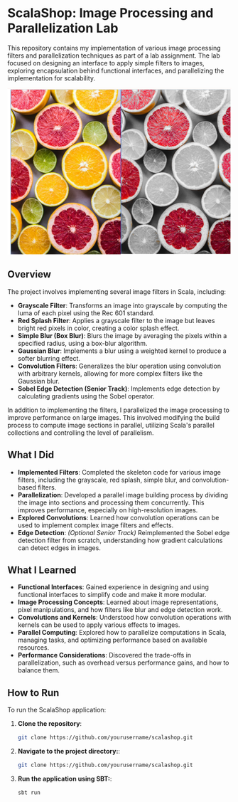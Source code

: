 # ScalaShop: Image Processing and Parallelization Lab

This repository contains my implementation of various image processing filters and parallelization techniques as part of a lab assignment. The lab focused on designing an interface to apply simple filters to images, exploring encapsulation behind functional interfaces, and parallelizing the implementation for scalability.

![Alt text](./scalashop_readme_header.png)


## Overview

The project involves implementing several image filters in Scala, including:

- **Grayscale Filter**: Transforms an image into grayscale by computing the luma of each pixel using the Rec 601 standard.
- **Red Splash Filter**: Applies a grayscale filter to the image but leaves bright red pixels in color, creating a color splash effect.
- **Simple Blur (Box Blur)**: Blurs the image by averaging the pixels within a specified radius, using a box-blur algorithm.
- **Gaussian Blur**: Implements a blur using a weighted kernel to produce a softer blurring effect.
- **Convolution Filters**: Generalizes the blur operation using convolution with arbitrary kernels, allowing for more complex filters like the Gaussian blur.
- **Sobel Edge Detection (Senior Track)**: Implements edge detection by calculating gradients using the Sobel operator.

In addition to implementing the filters, I parallelized the image processing to improve performance on large images. This involved modifying the build process to compute image sections in parallel, utilizing Scala's parallel collections and controlling the level of parallelism.

## What I Did

- **Implemented Filters**: Completed the skeleton code for various image filters, including the grayscale, red splash, simple blur, and convolution-based filters.
- **Parallelization**: Developed a parallel image building process by dividing the image into sections and processing them concurrently. This improves performance, especially on high-resolution images.
- **Explored Convolutions**: Learned how convolution operations can be used to implement complex image filters and effects.
- **Edge Detection**: *(Optional Senior Track)* Reimplemented the Sobel edge detection filter from scratch, understanding how gradient calculations can detect edges in images.

## What I Learned

- **Functional Interfaces**: Gained experience in designing and using functional interfaces to simplify code and make it more modular.
- **Image Processing Concepts**: Learned about image representations, pixel manipulations, and how filters like blur and edge detection work.
- **Convolutions and Kernels**: Understood how convolution operations with kernels can be used to apply various effects to images.
- **Parallel Computing**: Explored how to parallelize computations in Scala, managing tasks, and optimizing performance based on available resources.
- **Performance Considerations**: Discovered the trade-offs in parallelization, such as overhead versus performance gains, and how to balance them.

## How to Run

To run the ScalaShop application:

1. **Clone the repository**:

   ```bash
   git clone https://github.com/yourusername/scalashop.git

2. **Navigate to the project directory:**:

   ```bash
   git clone https://github.com/yourusername/scalashop.git

3. **Run the application using SBT:**:

   ```bash
   sbt run
